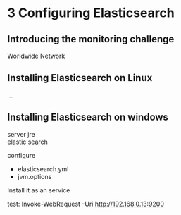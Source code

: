 # 3 Configuring Elasticsearch

## Introducing the monitoring challenge

Worldwide Network

## Installing Elasticsearch on Linux 

...

## Installing Elasticsearch on windows


server jre  
elastic search

configure 
- elasticsearch.yml
- jvm.options

Install it as an service

test: Invoke-WebRequest -Uri http://192.168.0.13:9200





